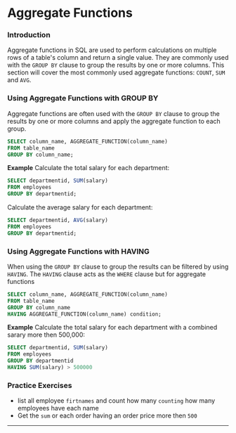# Aggregate Functions

### Introduction
Aggregate functions in SQL are used to perform calculations on multiple rows of a table's column and return a single value. They are commonly used with the `GROUP BY` clause to group the results by one or more columns. This section will cover the most commonly used aggregate functions: `COUNT`, `SUM` and `AVG`.


### Using Aggregate Functions with GROUP BY
Aggregate functions are often used with the `GROUP BY` clause to group the results by one or more columns and apply the aggregate function to each group.


```sql
SELECT column_name, AGGREGATE_FUNCTION(column_name)
FROM table_name
GROUP BY column_name;
```

**Example**
Calculate the total salary for each department:

```sql
SELECT departmentid, SUM(salary)
FROM employees
GROUP BY departmentid;
```

Calculate the average salary for each department:

```sql
SELECT departmentid, AVG(salary)
FROM employees
GROUP BY departmentid;
```

### Using Aggregate Functions with HAVING
When using the `GROUP BY` clause to group the results  can be filtered by using `HAVING`. The `HAVING` clause acts as the `WHERE` clause but for aggregate functions


```sql
SELECT column_name, AGGREGATE_FUNCTION(column_name)
FROM table_name
GROUP BY column_name
HAVING AGGREGATE_FUNCTION(column_name) condition;
```

**Example**
Calculate the total salary for each department with a combined sarary more then 500,000:

```sql
SELECT departmentid, SUM(salary)
FROM employees
GROUP BY departmentid
HAVING SUM(salary) > 500000
```


### Practice Exercises
* list all employee `firtnames` and count how many `counting` how many employees have each name
* Get the `sum` or each order having an order price more then `500`
  

---